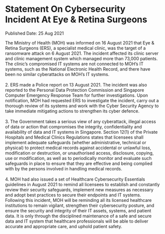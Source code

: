 <html>
    <meta http-equiv="Content-Type" content="text/html; charset=utf-8"/>
    <meta charset="utf-8"/>
    <title>Statement On Cybersecurity Incident At Eye & Retina Surgeons</title>
    <body><h1>Statement On Cybersecurity Incident At Eye & Retina Surgeons</h1>
    <p>Published Date: 25 Aug 2021</p> The Ministry of Health (MOH) was informed on 16 August 2021 that Eye &amp; Retina Surgeons (ERS), a specialist medical clinic, was the target of a ransomware attack on 6 August 2021. The incident affected its clinic server and clinic management system which managed more than 73,000 patients. The clinic’s compromised IT systems are not connected to MOH’s IT systems, such as the National Electronic Health Record, and there have been no similar cyberattacks on MOH’s IT systems.<br><br>2. ERS made a Police report on 13 August 2021. The incident was also reported to the Personal Data Protection Commission and Singapore Computer Emergency Response Team for further investigations. Upon notification, MOH had requested ERS to investigate the incident, carry out a thorough review of its systems and work with the Cyber Security Agency to take immediate mitigating actions to strengthen its cyber defence.<br><br>3. The Government takes a serious view of any cyberattack, illegal access of data or action that compromises the integrity, confidentiality and availability of data and IT systems in Singapore. Section 12(1) of the Private Hospitals and Medical Clinics Regulations states that licensees shall implement adequate safeguards (whether administrative, technical or physical) to protect medical records against accidental or unlawful loss, modification or destruction, or unauthorised access, disclosure, copying, use or modification, as well as to periodically monitor and evaluate such safeguards in place to ensure that they are effective and being complied with by the persons involved in handling medical records.<br><br>4. MOH had also issued a set of Healthcare Cybersecurity Essentials guidelines in August 2021 to remind all licensees to establish and constantly review their security safeguards, implement new measures as necessary and adopt best practices to secure their endpoints and IT systems. Following this incident, MOH will be reminding all its licensed healthcare institutions to remain vigilant, strengthen their cybersecurity posture, and ensure the security and integrity of their IT assets, systems, and patient data. It is only through the disciplined maintenance of a safe and secure data and IT system that healthcare professionals will be able to deliver accurate and appropriate care, and uphold patient safety.</body>
</html>